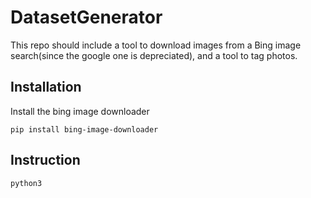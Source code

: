 # DatasetGenerator

This repo should include a tool to download images from a Bing image search(since the google one is depreciated), and a tool to tag photos.

## Installation
Install the bing image downloader
```
pip install bing-image-downloader
```

## Instruction
```
python3 
```
